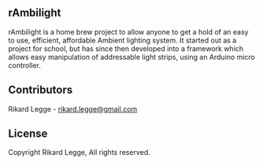 ## rAmbilight

rAmbilight is a home brew project to allow anyone to get a hold of  an easy to use, efficient, affordable Ambient lighting system. It started out as a project for school, but has since then developed into a framework which allows easy manipulation of addressable light strips, using an Arduino micro controller.

## Contributors

Rikard Legge  - rikard.legge@gmail.com

## License

Copyright Rikard Legge, All rights reserved.